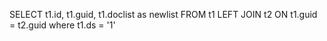 SELECT t1.id, t1.guid, t1.doclist as newlist FROM <table1> t1 LEFT JOIN <table1> t2
ON t1.guid = t2.guid where t1.ds = '1'